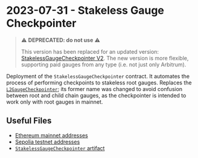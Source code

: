 # 2023-07-31 - Stakeless Gauge Checkpointer

> ⚠️ **DEPRECATED: do not use** ⚠️
>
> This version has been replaced for an updated version: [StakelessGaugeCheckpointer V2](../../20230915-stakeless-gauge-checkpointer-v2/). The new version is more flexible, supporting paid gauges from any type (i.e. not just only Arbitrum).

Deployment of the `StakelessGaugeCheckpointer` contract. It automates the process of performing checkpoints to stakeless root gauges.
Replaces the [`L2GaugeCheckpointer`](../deprecated/20230527-l2-gauge-checkpointer/); its former name was changed to avoid confusion between root and child chain gauges, as the checkpointer is intended to work only with root gauges in mainnet.

## Useful Files

- [Ethereum mainnet addresses](./output/mainnet.json)
- [Sepolia testnet addresses](./output/sepolia.json)
- [`StakelessGaugeCheckpointer` artifact](./artifact/StakelessGaugeCheckpointer.json)
